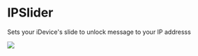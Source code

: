 IPSlider
========

Sets your iDevice's slide to unlock message to your IP addresss

![](http://f.cl.ly/items/0T0g1P0G083y0E152i3O/Photo%2004-06-2012%2016%2040%2038.png) 
